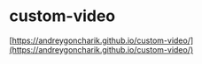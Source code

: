# custom-video
[https://andreygoncharik.github.io/custom-video/](https://andreygoncharik.github.io/custom-video/)
